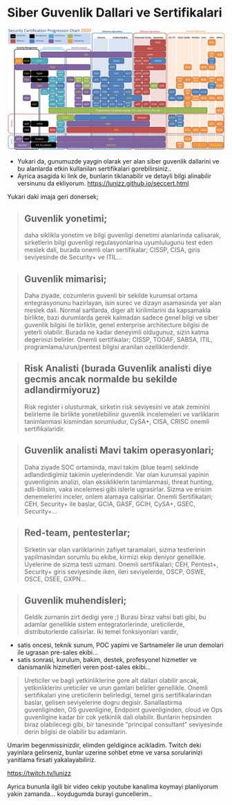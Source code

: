 # Siber Guvenlik Dallari ve Sertifikalari   
![](seccerts.png)
* Yukari da, gunumuzde yaygin olarak yer alan siber guvenlik dallarini ve bu alanlarda etkin kullanilan sertifikalari gorebilirsiniz..
* Ayrica asagida ki link de, bunlarin tiklanabilir ve detayli bilgi alinabilir versinunu da ekliyorum.
https://lunizz.github.io/seccert.html

Yukari daki imaja geri donersek;
> ## Guvenlik yonetimi;
 > daha siklikla yonetim ve bilgi guvenligi denetimi alanlarinda calisarak, sirketlerin bilgi guvenligi regulasyonlarina uyumlulugunu test eden meslek  dali, burada onemli olan sertifikalar; CISSP, CISA, giris seviyesinde de Security+ ve ITIL...

> ## Guvenlik mimarisi;
> Daha ziyade, cozumlerin guvenli bir sekilde kurumsal ortama entegrasyonunu hazirlayan, isin surec ve dizayn asamasinda yer alan meslek dali. Normal sartlarda, diger alt kirilimlarini da kapsamakla birlikte, bazi durumlarda gerek kalmadan sadece genel bilgi ve siber guvenlik bilgisi ile birlikte, genel enterprise architecture bilgisi de yeterli olabilir. Burada ne kadar deneyimli oldugunuz, sizin katma degerinizi belirler.
Onemli sertifikalar; CISSP, TOGAF, SABSA, ITIL, programlama/urun/pentest bilgisi aranilan ozelliklerdendir.

> ## Risk Analisti (burada Guvenlik analisti diye gecmis ancak normalde bu sekilde adlandirmiyoruz)
> Risk register i olusturmak, sirketin risk seviyesini ve atak zeminini belirleme ile birlikte yonetilebilinir guvenlik incelemeleri ve varliklarin tanimlanmasi kismindan sorumludur, CySA+, CISA, CRISC onemli sertifikalaridir.

> ## Guvenlik analisti Mavi takim operasyonlari;
> Daha ziyade SOC ortaminda, mavi takim (blue team) seklinde adlandirdigimiz takimin uyelerindendir. Var olan kurumsal yapinin guvenliginin analizi, olan eksikliklerin tanimlanmasi, threat hunting, adli-bilisim, vaka incelemesi gibi islerle ugrasirlar. Sizma ve erisim denemelerini inceler, onlem alamaya calisirlar. Onemli Sertifikalari; CEH, Security+ ile baslar, GCIA, GASF, GCIH, CySA+, GSEC, Security+...

> ## Red-team, pentesterlar;
> Sirketin var olan varliklarinin zafiyet taramalari, sizma testlerinin yapilmasindan sorumlu bu ekibe, kirmizi ekip deniyor genellikle. Uyelerine de sizma testi uzmani. Onemli sertifikalari; CEH, Pentest+, Security+ giris seviyesinde iken, ileri seviyelerde, OSCP, OSWE, OSCE, OSEE, GXPN...

> ## Guvenlik muhendisleri;
> Geldik zurnanin zirt dedigi yere ;) Burasi biraz vahsi bati gibi, bu adamlar genellikle sistem entegratorlerinde, ureticilerde, distributorlerde calisirlar. Iki temel fonksiyonlari vardir, 
* satis oncesi, teknik sunum, POC yapimi ve Sartnameler ile urun demolari ile ugrasan pre-sales ekibi...
* satis sonrasi, kurulum, bakim, destek, profesyonel hizmetler ve danismanlik hizmetleri veren post-sales ekibi...
> Ureticiler ve bagli yetkinliklerine gore alt dallari olabilir ancak, yetkinliklerini ureticiler ve urun gamlari belirler genellikle. Onemli sertifikalari yine ureticilerin belirledigi, temel giris sertifikalarindan baslar, gelisen seviyelerine dogru degisir.
> Sanallastirma guvenliginden, OS guvenligine, Endpoint guvenliginden, cloud ve Ops guvenligine kadar bir cok yetkinlik dali olabilir. Bunlarin hepsinden biraz olabilecegi gibi, bir tanesinde "principal consultant" seviyesinde derin bilgisi de olabilir bu adamlarin.

Umarim begenmissinizdir, elimden geldigince acikladim.
Twitch deki yayinlara gelirseniz, bunlar uzerine sohbet etme ve varsa sorularinizi yanitlama firsati yakalayabiliriz.

https://twitch.tv/lunizz

Ayrica bununla ilgili bir video cekip youtube kanalima koymayi planliyorum yakin zamanda... koydugumda burayi guncellerim..



